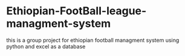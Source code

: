 # Ethiopian-FootBall-league-managment-system
this is a group project for ethiopian football managment system using python and excel as a database
